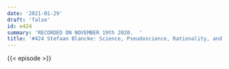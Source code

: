 ```yaml
---
date: '2021-01-29'
draft: 'false'
id: e424
summary: 'RECORDED ON NOVEMBER 19th 2020.  '
title: '#424 Stefaan Blancke: Science, Pseudoscience, Rationality, and Cultural Evolution'
---
```

{{< episode >}}
